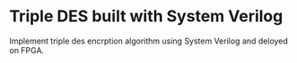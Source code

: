 # Triple DES built with System Verilog

Implement triple des encrption algorithm using System Verilog and deloyed on FPGA.
